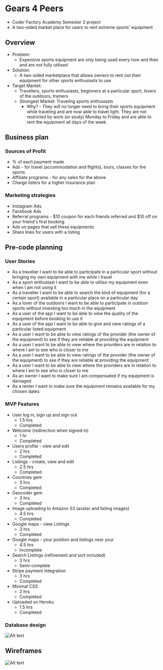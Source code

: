 # Gears 4 Peers
- Coder Factory Academy Semester 2 project
- A two-sided market place for users to rent extreme sports' equipment

## Overview
- Problem:
  * Expensive sports equipment are only being used every now and then and are not fully utilised
- Solution:
  * A two-sided marketplace that allows owners to rent out their equipment for other sports enthusiasts to use
- Target Market:
  * Travellers, sports enthusiasts, beginners at a particular sport, lovers of the outdoors, trainers
  * Strongest Market: Traveling sports enthusiasts
    * Why? - They will no longer need to bring their sports equipment while traveling and are now able to travel light. They are not restricted by work (or study) Monday to Friday and are able to rent the equipment all days of the week.

## Business plan
### Sources of Profit
- % of each payment made
- Ads - for travel (accommodation and flights), tours, classes for the sports
- Affiliate programs - for any sales for the above
- Charge listers for a higher insurance plan
### Marketing strategies
- Instagram Ads
- Facebook Ads
- Referral programs - $10 coupon for each friends referred and $10 off on your friend's first booking
- Ads on pages that sell these equipments
- Share links for users with a listing


## Pre-code planning
### User Stories
- As a traveller I want to be able to participate in a particular sport without bringing my own equipment with me while I travel
- As a sport enthusiast I want to be able to utilise my equipment even when I am not using it
- As a traveller I want to be able to search the kind of equipment (for a certain sport) available in a particular place on a particular day
- As a lover of the outdoors I want to be able to participate in outdoor sports without investing too much in the equipment
- As a user of the app I want to be able to view the quality of the equipment before booking to use it
- As a user of the app I want to be able to give and view ratings of a particular listed equipment
- As a user I want to be able to view ratings of the provider (the owner of the equipment) to see if they are reliable at providing the equipment
- As a user I want to be able to view where the providers are in relation to where I am to see who is closer to me
- As a user I want to be able to view ratings of the provider (the owner of the equipment) to see if they are reliable at providing the equipment
- As a user I want to be able to view where the providers are in relation to where I am to see who is closer to me
- As an owner I want to make sure I am compensated if my equipment is damaged
- As a renter I want to make sure the equipment remains available for my chosen dates

### MVP Features
- User log in, sign up and sign out
  * 1.5 hrs
  * Completed
- Welcome (redirection when signed in)
  * 1 hr
  * Completed
- Users profile - view and edit
  * 2 hrs
  * Completed
- Listings - create, view and edit
  * 2.5 hrs
  * Completed
- Countries gem
  * 3 hrs
  * Completed
- Geocoder gem
  * 3 hrs
  * Completed
- Image uploading to Amazon S3 (avatar and listing images)
  * 4.5 hrs
  * Completed
- Google maps - view Listings
  * 3 hrs
  * Completed
- Google maps - your position and listings near your
  * 4.5 hrs
  * Incomplete
- Search Listings (refinement and sort included)
  * 3 hrs
  * Semi-complete
- Stripe payment integration
  * 3 hrs
  * Completed
- Minimal CSS
  * 2 hrs
  * Completed
- Uploaded on Heroku
  * 1.5 hrs
  * Completed
### Database design
![Alt text](https://github.com/AnnSiapno/sports_rental/blob/master/images/database-design.png "Database design")
## Wireframes
![Alt text](https://github.com/AnnSiapno/sports_rental/blob/master/images/home.png "Homepage sliders")
